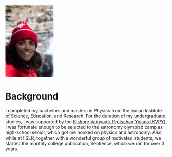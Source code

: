 
<img src="../images/pic3.jpg" alt="drawing" width="150"/> 

# Background 

I completed my bachelors and masters in Physics from the Indian Institute of Science, Education, and Research. For the duration of my undergraduate studies, I was supported by the <a href="http://www.kvpy.iisc.ernet.in/main/index.htm"> Kishore Vaigyanik Protsahan Yojana (KVPY)</a>. I was fortunate enough to be selected to the astronomy olympiad camp as high-school senior, which got me hooked on physics and astronomy. Also while at IISER, together with a wonderful group of motivated students, we started the monthly college publication, Sentience, which we ran for over 3 years.

